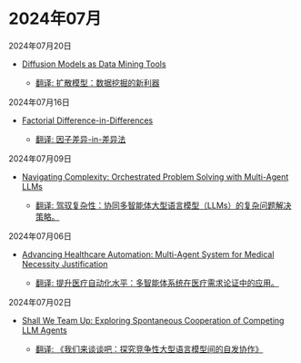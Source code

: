# 2024年07月

2024年07月20日

- [Diffusion Models as Data Mining Tools](2024年07月20日/Diffusion_Models_as_Data_Mining_Tools.md)

    - [翻译: 扩散模型：数据挖掘的新利器](2024年07月20日/Diffusion_Models_as_Data_Mining_Tools.md)

2024年07月16日

- [Factorial Difference-in-Differences](2024年07月16日/Factorial_Difference-in-Differences.md)

    - [翻译: 因子差异-in-差异法](2024年07月16日/Factorial_Difference-in-Differences.md)

2024年07月09日

- [Navigating Complexity: Orchestrated Problem Solving with Multi-Agent LLMs](2024年07月09日/Navigating_Complexity_Orchestrated_Problem_Solving_with_Multi-Agent_LLMs.md)

    - [翻译: 驾驭复杂性：协同多智能体大型语言模型（LLMs）的复杂问题解决策略。](2024年07月09日/Navigating_Complexity_Orchestrated_Problem_Solving_with_Multi-Agent_LLMs.md)

2024年07月06日

- [Advancing Healthcare Automation: Multi-Agent System for Medical Necessity Justification](2024年07月06日/Advancing_Healthcare_Automation_Multi-Agent_System_for_Medical_Necessity_Justification.md)

    - [翻译: 提升医疗自动化水平：多智能体系统在医疗需求论证中的应用。](2024年07月06日/Advancing_Healthcare_Automation_Multi-Agent_System_for_Medical_Necessity_Justification.md)

2024年07月02日

- [Shall We Team Up: Exploring Spontaneous Cooperation of Competing LLM Agents](2024年07月02日/Shall_We_Team_Up_Exploring_Spontaneous_Cooperation_of_Competing_LLM_Agents.md)

    - [翻译: 《我们来谈谈吧：探究竞争性大型语言模型间的自发协作》](2024年07月02日/Shall_We_Team_Up_Exploring_Spontaneous_Cooperation_of_Competing_LLM_Agents.md)